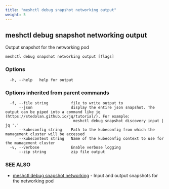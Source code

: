 ```yaml
---
title: "meshctl debug snapshot networking output"
weight: 5
---
```

## meshctl debug snapshot networking output

Output snapshot for the networking pod

```
meshctl debug snapshot networking output [flags]
```

### Options

```
  -h, --help   help for output
```

### Options inherited from parent commands

```
  -f, --file string          file to write output to
      --json                 display the entire json snapshot. The output can be piped into a command like jq (https://stedolan.github.io/jq/tutorial/). For example:
                              meshctl debug snapshot discovery input | jq '.'
      --kubeconfig string    Path to the kubeconfig from which the management cluster will be accessed
      --kubecontext string   Name of the kubeconfig context to use for the management cluster
  -v, --verbose              Enable verbose logging
      --zip string           zip file output
```

### SEE ALSO

* [meshctl debug snapshot networking](../meshctl_debug_snapshot_networking)	 - Input and output snapshots for the networking pod

